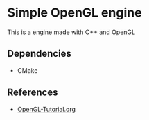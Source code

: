 # Simple OpenGL engine
This is a engine made with C++ and OpenGL

## Dependencies
* CMake

## References
* [OpenGL-Tutorial.org](http://www.opengl-tutorial.org/)